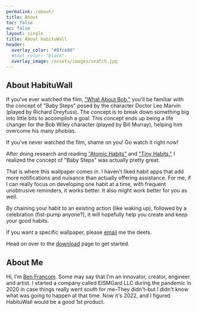 ```yaml
---
permalink: /about/
title: About
toc: false
oc: false
layout: single
title: About HabituWall
header:
  overlay_color: "#8fce00"
  #text_color: "black"
  overlay_image: /assets/images/snatch.jpg
---
```


## About HabituWall
If you've ever watched the film, ["What About Bob,"](https://www.imdb.com/title/tt0103241/) you'll be familiar with the concept of "Baby Steps" posed by the character Doctor Leo Marvin (played by Richard Dreyfuss).  The concept is to break down something big into little bits to accomplish a goal. This concept ends up being a life changer for the Bob Wiley character (played by Bill Murray), helping him overcome his many phobias.

If you've never watched the film, shame on you! Go watch it right now!

After doing research and reading ["Atomic Habits"](https://jamesclear.com/atomic-habits) and ["Tiny Habits,"](https://tinyhabits.com/book/) I realized the concept of "Baby Steps" was actually pretty great. 

That is where this wallpaper comes in. I haven't liked habit apps that add more notifications and nuisance than actually offering assistance. For me, if I can really focus on developing one habit at a time, with frequent unobtrusive reminders, it works better. It also might work better for you as well.

By chaining your habit to an existing action (like waking up), followed by a celebration (fist-pump anyone?), it will hopefully help you create and keep your good habits. 

If you want a specific wallpaper, please [email](mailto:ben@habituwall.com) me the deets. 

Head on over to the [download](/download/) page to get started.

## About Me	

Hi, I'm [Ben Francom](https://benfran.com). Some may say that I'm an innovator, creator, engineer and artist. I started a company called EISMGard LLC during the pandemic in 2020 in case things really went south for me–They didn't–but I didn't know what was going to happen at that time. Now it's 2022, and I figured HabituWall would be a good 1st product.

